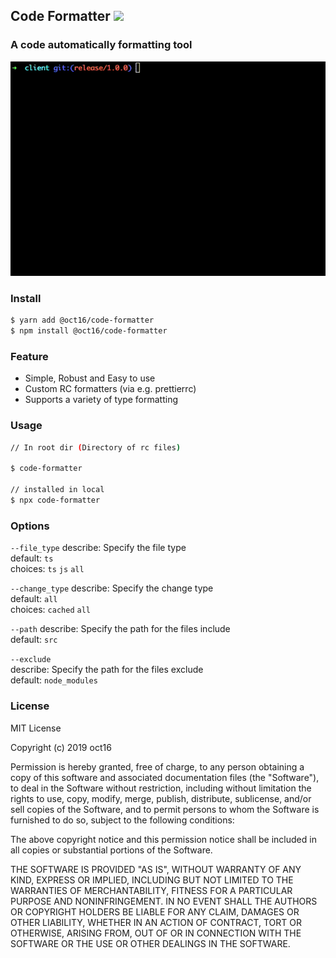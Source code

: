 ## Code Formatter ![](https://travis-ci.org/oct16/code-formatter.svg?branch=master)

### A code automatically formatting tool

![Preview](screen-recording.gif)


### Install
```bash
$ yarn add @oct16/code-formatter
$ npm install @oct16/code-formatter
```


### Feature

- Simple, Robust and Easy to use
- Custom RC formatters (via e.g. prettierrc)
- Supports a variety of type formatting


### Usage

```bash
// In root dir (Directory of rc files)

$ code-formatter

// installed in local
$ npx code-formatter
```

### Options

`--file_type`
describe: Specify the file type   
default: `ts`   
choices: `ts` `js` `all`

`--change_type`
describe: Specify the change type   
default: `all`   
choices: `cached` `all`

`--path`
describe: Specify the path for the files include   
default: `src`

`--exclude`  
describe: Specify the path for the files exclude   
default: `node_modules`


### License

MIT License

Copyright (c) 2019 oct16

Permission is hereby granted, free of charge, to any person obtaining a copy
of this software and associated documentation files (the "Software"), to deal
in the Software without restriction, including without limitation the rights
to use, copy, modify, merge, publish, distribute, sublicense, and/or sell
copies of the Software, and to permit persons to whom the Software is
furnished to do so, subject to the following conditions:

The above copyright notice and this permission notice shall be included in all
copies or substantial portions of the Software.

THE SOFTWARE IS PROVIDED "AS IS", WITHOUT WARRANTY OF ANY KIND, EXPRESS OR
IMPLIED, INCLUDING BUT NOT LIMITED TO THE WARRANTIES OF MERCHANTABILITY,
FITNESS FOR A PARTICULAR PURPOSE AND NONINFRINGEMENT. IN NO EVENT SHALL THE
AUTHORS OR COPYRIGHT HOLDERS BE LIABLE FOR ANY CLAIM, DAMAGES OR OTHER
LIABILITY, WHETHER IN AN ACTION OF CONTRACT, TORT OR OTHERWISE, ARISING FROM,
OUT OF OR IN CONNECTION WITH THE SOFTWARE OR THE USE OR OTHER DEALINGS IN THE
SOFTWARE.
